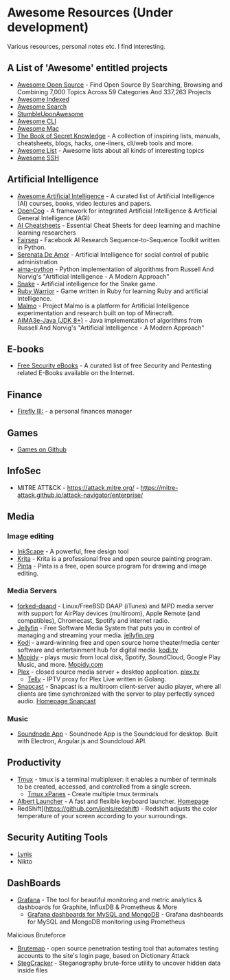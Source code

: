# Awesome Resources (Under development)

Various resources, personal notes etc. I find interesting.



## A List of 'Awesome' entitled projects
- [Awesome Open Source](https://awesomeopensource.com) - Find Open Source By Searching, Browsing and Combining 7,000 Topics Across 59 Categories And 337,263 Projects
- [Awesome Indexed](https://awesome-indexed.mathew-davies.co.uk/)
- [Awesome Search](https://awesomelists.top/)
- [StumbleUponAwesome](https://github.com/basharovV/StumbleUponAwesome)
- [Awesome CLI](https://github.com/umutphp/awesome-cli)
- [Awesome Mac](https://github.com/jaywcjlove/awesome-mac)
- [The Book of Secret Knowledge](https://github.com/trimstray/the-book-of-secret-knowledge) - A collection of inspiring lists, manuals, cheatsheets, blogs, hacks, one-liners, cli/web tools and more. 
- [Awesome List](https://github.com/sindresorhus/awesome) - Awesome lists about all kinds of interesting topics 
- [Awesome SSH](https://github.com/moul/awesome-ssh)

## Artificial Intelligence
- [Awesome Artificial Intelligence](https://github.com/owainlewis/awesome-artificial-intelligence) - A curated list of Artificial Intelligence (AI) courses, books, video lectures and papers. 
- [OpenCog](https://github.com/opencog/opencog) - A framework for integrated Artificial Intelligence & Artificial General Intelligence (AGI) 
- [AI Cheatsheets](https://github.com/kailashahirwar/cheatsheets-ai) - Essential Cheat Sheets for deep learning and machine learning researchers 
- [Fairseq](https://github.com/pytorch/fairseq) - Facebook AI Research Sequence-to-Sequence Toolkit written in Python. 
- [Serenata De Amor](https://github.com/okfn-brasil/serenata-de-amor) - Artificial Intelligence for social control of public administration
- [aima-python](https://github.com/aimacode/aima-python) - Python implementation of algorithms from Russell And Norvig's "Artificial Intelligence - A Modern Approach" 
- [Snake](https://github.com/chuyangliu/snake) - Artificial intelligence for the Snake game. 
- [Ruby Warrior](https://github.com/ryanb/ruby-warrior) - Game written in Ruby for learning Ruby and artificial intelligence. 
- [Malmo](https://github.com/microsoft/malmo) - Project Malmo is a platform for Artificial Intelligence experimentation and research built on top of Minecraft. 
- [AIMA3e-Java (JDK 8+)](https://github.com/aimacode/aima-java) - Java implementation of algorithms from Russell And Norvig's "Artificial Intelligence - A Modern Approach" 

## E-books
- [Free Security eBooks](https://github.com/Hack-with-Github/Free-Security-eBooks) - A curated list of free Security and Pentesting related E-Books available on the Internet.

## Finance
- [Firefly III:](https://github.com/firefly-iii/firefly-iii) - a personal finances manager 

## Games
- [Games on Github](https://github.com/leereilly/games)

## InfoSec
- MITRE ATT&CK - https://attack.mitre.org/
        - https://mitre-attack.github.io/attack-navigator/enterprise/

## Media

### Image editing
- [InkScape](https://inkscape.org) - A powerful, free design tool
- [Krita](https://github.com/KDE/krita) - Krita is a professional free and open source painting program.
- [Pinta](https://www.pinta-project.com) - Pinta is a free, open source program for drawing and image editing.

### Media Servers
- [forked-daapd](https://github.com/ejurgensen/forked-daapd) - Linux/FreeBSD DAAP (iTunes) and MPD media server with support for AirPlay devices (multiroom), Apple Remote (and compatibles), Chromecast, Spotify and internet radio. 
- [Jellyfin](https://github.com/jellyfin/jellyfin) - Free Software Media System that puts you in control of managing and streaming your media. [jellyfin.org](https://jellyfin.org/)
- [Kodi](https://github.com/xbmc/xbmc) - award-winning free and open source home theater/media center software and entertainment hub for digital media. [kodi.tv](https://kodi.tv/)
- [Mopidy](https://github.com/mopidy/mopidy) - plays music from local disk, Spotify, SoundCloud, Google Play Music, and more. [Mopidy.com](https://mopidy.com/)
- [Plex](https://www.plex.tv/) -  closed source media server + desktop application. [plex.tv](https://www.plex.tv/)
  - [Telly](https://github.com/tellytv/telly) - IPTV proxy for Plex Live written in Golang.
- [Snapcast](https://github.com/badaix/snapcast) - Snapcast is a multiroom client-server audio player, where all clients are time synchronized with the server to play perfectly synced audio. [Homepage Snapcast](https://mjaggard.github.io/snapcast/)

### Music
- [Soundnode App](https://github.com/Soundnode/soundnode-app) - Soundnode App is the Soundcloud for desktop. Built with Electron, Angular.js and Soundcloud API. 

## Productivity
- [Tmux](https://github.com/tmux/tmux) - tmux is a terminal multiplexer: it enables a number of terminals to be created, accessed, and controlled from a single screen.
  - [Tmux xPanes](https://github.com/greymd/tmux-xpanes) - Create multiple tmux terminals
- [Albert Launcher](https://github.com/albertlauncher/albert) - A fast and flexible keyboard launcher. [Homepage](https://albertlauncher.github.io/)
- RedShift](https://github.com/jonls/redshift) - Redshift adjusts the color temperature of your screen according to your surroundings. 

## Security Autiting Tools
- [Lynis](https://github.com/CISOfy/Lynis)
- Nikto

## DashBoards
- [Grafana](https://github.com/grafana/grafana) - The tool for beautiful monitoring and metric analytics & dashboards for Graphite, InfluxDB & Prometheus & More 
  - [Grafana dashboards for MySQL and MongoDB](https://github.com/percona/grafana-dashboards) - Grafana dashboards for MySQL and MongoDB monitoring using Prometheus 

Malicious
Bruteforce
- [Brutemap](https://github.com/brutemap-dev/brutemap) - open source penetration testing tool that automates testing accounts to the site's login page, based on Dictionary Attack
- [StegCracker](https://github.com/Paradoxis/StegCracker) - Steganography brute-force utility to uncover hidden data inside files 
